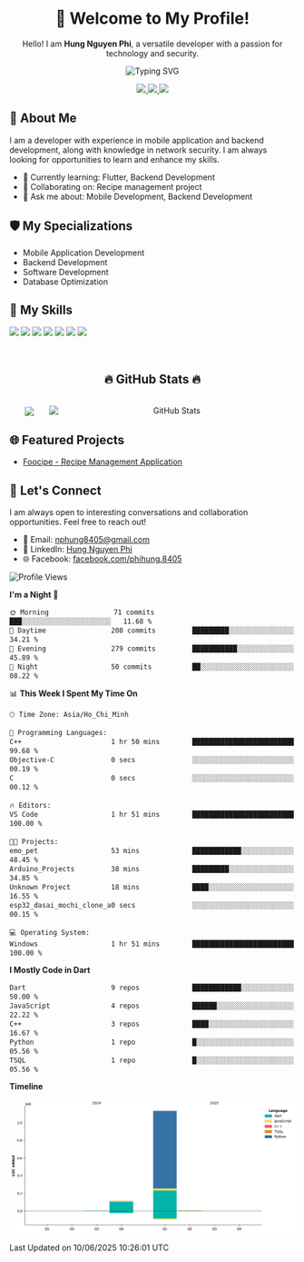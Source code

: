 <div align="center">
  <h1>👋 Welcome to My Profile!</h1>
  <p>Hello! I am <strong>Hung Nguyen Phi</strong>, a versatile developer with a passion for technology and security.</p>
  <img src="https://readme-typing-svg.herokuapp.com?size=25&duration=2500&color=8C43EA&vCenter=true&width=450&height=40&lines=Mobile+Developer+%7C+Backend+Developer+%7C+Cyber+Security" alt="Typing SVG" />
</div>

<p align="center">
  <a href="https://vn.linkedin.com/in/hung-nguyen-phi">
    <img src="https://img.shields.io/badge/-LinkedIn-0077B5?style=for-the-badge&logo=Linkedin&logoColor=white"/>
  </a>
  <a href="https://www.facebook.com/phihung.8405">
    <img src="https://img.shields.io/badge/-Facebook-1877F2?style=for-the-badge&logo=Facebook&logoColor=white"/>
  </a>
  <a href="mailto:nphung8405@gmail.com">
    <img src="https://img.shields.io/badge/-Email-D14836?style=for-the-badge&logo=Gmail&logoColor=white"/>
  </a>
</p>

## 🚀 About Me

I am a developer with experience in mobile application and backend development, along with knowledge in network security. I am always looking for opportunities to learn and enhance my skills.

- 🌱 Currently learning: Flutter, Backend Development
- 👯 Collaborating on: Recipe management project
- 💬 Ask me about: Mobile Development, Backend Development

## 🛡️ My Specializations

- Mobile Application Development
- Backend Development
- Software Development
- Database Optimization

## 🌟 My Skills

![](https://img.shields.io/badge/-Dart-0175C2?style=flat-square&logo=dart&logoColor=white)
![](https://img.shields.io/badge/-Flutter-02569B?style=flat-square&logo=flutter&logoColor=white)
![](https://img.shields.io/badge/-Node.js-8CC84B?style=flat-square&logo=node.js&logoColor=white)
![](https://img.shields.io/badge/-JavaScript-F7DF1E?style=flat-square&logo=javascript&logoColor=black)
![](https://img.shields.io/badge/-Python-3776AB?style=flat-square&logo=Python&logoColor=white)
![](https://img.shields.io/badge/-PostgreSQL-336791?style=flat-square&logo=postgresql&logoColor=white)
![](https://img.shields.io/badge/-MongoDB-47A248?style=flat-square&logo=mongodb&logoColor=white)

<br>
<h2 align="center">🔥 GitHub Stats 🔥</h2>
<!-- https://github.com/anuraghazra/github-readme-stats -->
<br>
<div align=center>
  <a href="#" title="BenjaminHung8405">
    <img width="315" align="center" src="https://github-readme-stats.vercel.app/api/top-langs/?username=BenjaminHung8405&hide=c%23,powershell,Mathematica,Ruby,Objective-C,Objective-C%2b%2b,Cuda&title_color=61dafb&text_color=ffffff&icon_color=61dafb&bg_color=20232a&langs_count=8&layout=compact&border_color=61dafb&hide_border=true" />
  </a>
  <a href="#" title="BenjaminHung8405">
    <img align="right" width="434" src="https://github-readme-stats.vercel.app/api?username=BenjaminHung8405&count_private=true&show_icons=true&theme=tokyonight" alt="GitHub Stats" />
  </a>
</div>

## 🌐 Featured Projects

- [Foocipe - Recipe Management Application](https://github.com/BenjaminHung8405/foocipe-cooking-app)

## 🤝 Let's Connect

I am always open to interesting conversations and collaboration opportunities. Feel free to reach out!

- 📧 Email: nphung8405@gmail.com
- 💼 LinkedIn: [Hung Nguyen Phi](https://vn.linkedin.com/in/hung-nguyen-phi)
- 🌐 Facebook: [facebook.com/phihung.8405](https://www.facebook.com/phihung.8405)

<!--START_SECTION:waka-->
![Profile Views](http://img.shields.io/badge/Profile%20Views-0-blue)

**I'm a Night 🦉** 

```text
🌞 Morning                71 commits          ███░░░░░░░░░░░░░░░░░░░░░░   11.68 % 
🌆 Daytime                208 commits         █████████░░░░░░░░░░░░░░░░   34.21 % 
🌃 Evening                279 commits         ███████████░░░░░░░░░░░░░░   45.89 % 
🌙 Night                  50 commits          ██░░░░░░░░░░░░░░░░░░░░░░░   08.22 % 
```


📊 **This Week I Spent My Time On** 

```text
🕑︎ Time Zone: Asia/Ho_Chi_Minh

💬 Programming Languages: 
C++                      1 hr 50 mins        █████████████████████████   99.68 % 
Objective-C              0 secs              ░░░░░░░░░░░░░░░░░░░░░░░░░   00.19 % 
C                        0 secs              ░░░░░░░░░░░░░░░░░░░░░░░░░   00.12 % 

🔥 Editors: 
VS Code                  1 hr 51 mins        █████████████████████████   100.00 % 

🐱‍💻 Projects: 
emo_pet                  53 mins             ████████████░░░░░░░░░░░░░   48.45 % 
Arduino_Projects         38 mins             █████████░░░░░░░░░░░░░░░░   34.85 % 
Unknown Project          18 mins             ████░░░░░░░░░░░░░░░░░░░░░   16.55 % 
esp32_dasai_mochi_clone_a0 secs              ░░░░░░░░░░░░░░░░░░░░░░░░░   00.15 % 

💻 Operating System: 
Windows                  1 hr 51 mins        █████████████████████████   100.00 % 
```

**I Mostly Code in Dart** 

```text
Dart                     9 repos             ████████████░░░░░░░░░░░░░   50.00 % 
JavaScript               4 repos             ██████░░░░░░░░░░░░░░░░░░░   22.22 % 
C++                      3 repos             ████░░░░░░░░░░░░░░░░░░░░░   16.67 % 
Python                   1 repo              █░░░░░░░░░░░░░░░░░░░░░░░░   05.56 % 
TSQL                     1 repo              █░░░░░░░░░░░░░░░░░░░░░░░░   05.56 % 
```



**Timeline**

![Lines of Code chart](https://raw.githubusercontent.com/BenjaminHung8405/BenjaminHung8405/main/assets/bar_graph.png)


 Last Updated on 10/06/2025 10:26:01 UTC
<!--END_SECTION:waka-->
